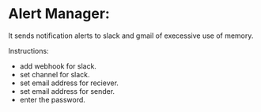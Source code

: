 # Alert Manager:

It sends notification alerts to slack and gmail of execessive use of memory.

Instructions:

- add webhook for slack.
- set channel for slack.
- set email address for reciever.
- set email address for sender.
- enter the password.
